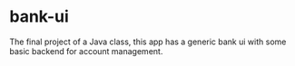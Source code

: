 # bank-ui
The final project of a Java class, this app has a generic bank ui with some basic backend for account management.
